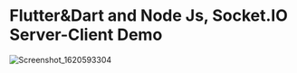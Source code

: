 # Flutter&Dart and Node Js, Socket.IO Server-Client Demo

![Screenshot_1620593304](https://user-images.githubusercontent.com/73447706/117586736-afb7e100-b122-11eb-9225-abac34a120eb.png)
